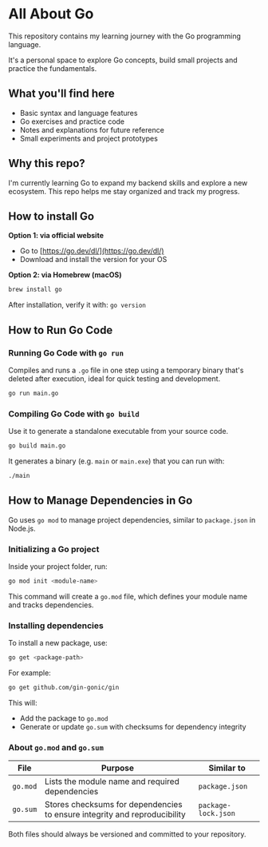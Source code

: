 # All About Go

This repository contains my learning journey with the Go programming language.

It's a personal space to explore Go concepts, build small projects and practice the fundamentals.

## What you'll find here
- Basic syntax and language features
- Go exercises and practice code
- Notes and explanations for future reference
- Small experiments and project prototypes

## Why this repo?
I'm currently learning Go to expand my backend skills and explore a new ecosystem. This repo helps me stay organized and track my progress.

## How to install Go
**Option 1: via official website**
- Go to [https://go.dev/dl/](https://go.dev/dl/)
- Download and install the version for your OS

**Option 2: via Homebrew (macOS)**
```bash
brew install go
```

After installation, verify it with: `go version`

## How to Run Go Code
### Running Go Code with `go run`
Compiles and runs a `.go` file in one step using a temporary binary that's deleted after execution, ideal for quick testing and development.
```bash
go run main.go
```

### Compiling Go Code with `go build`
Use it to generate a standalone executable from your source code.
```bash
go build main.go
```

It generates a binary (e.g. `main` or `main.exe`) that you can run with:
```bash
./main
```

## How to Manage Dependencies in Go
Go uses `go mod` to manage project dependencies, similar to `package.json` in Node.js.

### Initializing a Go project
Inside your project folder, run:
```bash
go mod init <module-name>
```
This command will create a `go.mod` file, which defines your module name and tracks dependencies.

### Installing dependencies
To install a new package, use:
```bash
go get <package-path>
```

For example:
```bash
go get github.com/gin-gonic/gin
```

This will:
- Add the package to `go.mod`
- Generate or update `go.sum` with checksums for dependency integrity

### About `go.mod` and `go.sum`
| File     | Purpose | Similar to |
|----------|---------|------------|
| `go.mod` | Lists the module name and required dependencies | `package.json` |
| `go.sum` | Stores checksums for dependencies to ensure integrity and reproducibility | `package-lock.json` |

Both files should always be versioned and committed to your repository.
